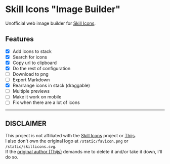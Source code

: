 # Skill Icons "Image Builder"

Unofficial web image builder for [Skill Icons](https://github.com/tandpfun/skill-icons).

## Features

- [x] Add icons to stack
- [x] Search for icons
- [x] Copy url to clipboard
- [x] Do the rest of configuration
- [ ] Download to png
- [ ] Export Markdown
- [x] Rearrange icons in stack (draggable)
- [ ] Multiple previews
- [ ] Make it work on mobile
- [ ] Fix when there are a lot of icons

---

## DISCLAIMER

This project is not affiliated with the [Skill Icons](https://github.com/tandpfun/skill-icons) project or [Thijs](https://github.com/tandpfun).  
I also don't own the original logo at `/static/favicon.png` or `/static/skillicons.svg`.  
If the [original author (Thijs)](https://github.com/tandpfun) demands me to delete it and/or take it down, I'll do so.
